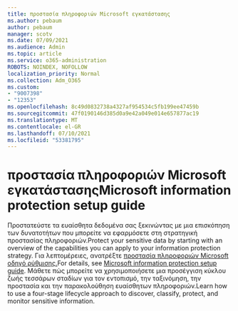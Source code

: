 ```yaml
---
title: προστασία πληροφοριών Microsoft εγκατάστασης
ms.author: pebaum
author: pebaum
manager: scotv
ms.date: 07/09/2021
ms.audience: Admin
ms.topic: article
ms.service: o365-administration
ROBOTS: NOINDEX, NOFOLLOW
localization_priority: Normal
ms.collection: Adm_O365
ms.custom:
- "9007398"
- "12353"
ms.openlocfilehash: 8c49d0832738a4327af954534c5fb199ee47459b
ms.sourcegitcommit: 47f0190146d385d0a9e42a049e014e657877ac19
ms.translationtype: MT
ms.contentlocale: el-GR
ms.lasthandoff: 07/10/2021
ms.locfileid: "53381795"
---
```

# <a name="microsoft-information-protection-setup-guide"></a><span data-ttu-id="78f8d-102">προστασία πληροφοριών Microsoft εγκατάστασης</span><span class="sxs-lookup"><span data-stu-id="78f8d-102">Microsoft information protection setup guide</span></span>

<span data-ttu-id="78f8d-103">Προστατεύστε τα ευαίσθητα δεδομένα σας ξεκινώντας με μια επισκόπηση των δυνατοτήτων που μπορείτε να εφαρμόσετε στη στρατηγική προστασίας πληροφοριών.</span><span class="sxs-lookup"><span data-stu-id="78f8d-103">Protect your sensitive data by starting with an overview of the capabilities you can apply to your information protection strategy.</span></span> <span data-ttu-id="78f8d-104">Για λεπτομέρειες, ανατρέξτε [προστασία πληροφοριών Microsoft οδηγό ρύθμισης.](https://admin.microsoft.com/adminportal/home#/modernonboarding/mipsetupguide)</span><span class="sxs-lookup"><span data-stu-id="78f8d-104">For details, see [Microsoft information protection setup guide](https://admin.microsoft.com/adminportal/home#/modernonboarding/mipsetupguide).</span></span> <span data-ttu-id="78f8d-105">Μάθετε πώς μπορείτε να χρησιμοποιήσετε μια προσέγγιση κύκλου ζωής τεσσάρων σταδίων για τον εντοπισμό, την ταξινόμηση, την προστασία και την παρακολούθηση ευαίσθητων πληροφοριών.</span><span class="sxs-lookup"><span data-stu-id="78f8d-105">Learn how to use a four-stage lifecycle approach to discover, classify, protect, and monitor sensitive information.</span></span>